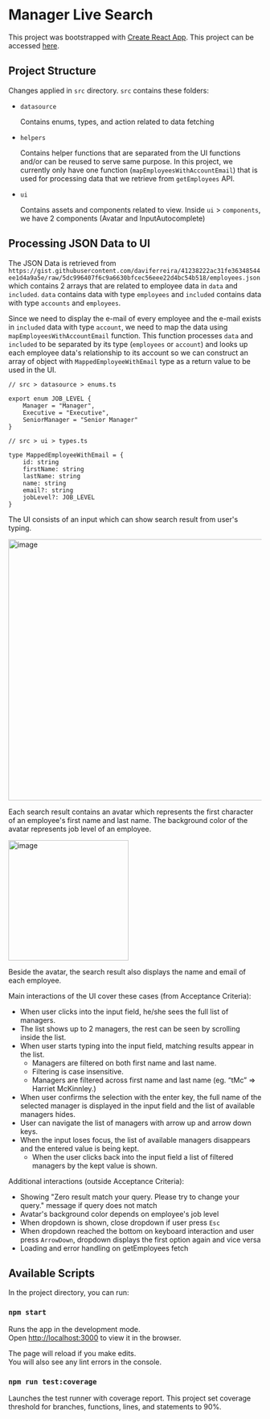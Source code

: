 # Manager Live Search

This project was bootstrapped with [Create React App](https://github.com/facebook/create-react-app).
This project can be accessed [here](https://manager-live-search-nbk2h3i90-brigitamaria.vercel.app/).

## Project Structure

Changes applied in `src` directory.
`src` contains these folders:
- `datasource`

  Contains enums, types, and action related to data fetching
- `helpers`

  Contains helper functions that are separated from the UI functions and/or can be reused to serve same purpose. In this project, we currently only have one function (`mapEmployeesWithAccountEmail`) that is used for processing data that we retrieve from `getEmployees` API.

- `ui`

  Contains assets and components related to view.
  Inside `ui` > `components`, we have 2 components (Avatar and InputAutocomplete)

## Processing JSON Data to UI
The JSON Data is retrieved from `https://gist.githubusercontent.com/daviferreira/41238222ac31fe36348544ee1d4a9a5e/raw/5dc996407f6c9a6630bfcec56eee22d4bc54b518/employees.json` which contains 2 arrays that are related to employee data in `data` and `included`.
`data` contains data with type `employees` and `included` contains data with type `accounts` and `employees`.

Since we need to display the e-mail of every employee and the e-mail exists in `included` data with type `account`, we need to map the data using `mapEmployeesWithAccountEmail` function. This function processes `data` and `included` to be separated by its type (`employees` or `account`) and looks up each employee data's relationship to its account so we can construct an array of object with `MappedEmployeeWithEmail` type as a return value to be used in the UI.

```
// src > datasource > enums.ts

export enum JOB_LEVEL {
    Manager = "Manager",
    Executive = "Executive",
    SeniorManager = "Senior Manager"
}

// src > ui > types.ts

type MappedEmployeeWithEmail = {
    id: string
    firstName: string
    lastName: string
    name: string
    email?: string
    jobLevel?: JOB_LEVEL
}
```

The UI consists of an input which can show search result from user's typing.

<img width="519" alt="image" src="https://user-images.githubusercontent.com/17190327/166188901-8793a6c1-8f27-45ed-9286-788f1ece800f.png">

Each search result contains an avatar which represents the first character of an employee's first name and last name. The background color of the avatar represents job level of an employee.

<img width="239" alt="image" src="https://user-images.githubusercontent.com/17190327/166191421-34a1fbfd-eecb-42a4-8bc0-8f1147de77ed.png">

Beside the avatar, the search result also displays the name and email of each employee.

Main interactions of the UI cover these cases (from Acceptance Criteria):
- When user clicks into the input field, he/she sees the full list of managers.
- The list shows up to 2 managers, the rest can be seen by scrolling inside the list.
- When user starts typing into the input field, matching results appear in the list. 
  -  Managers are filtered on both first name and last name. 
  -  Filtering is case insensitive. 
  -  Managers are filtered across first name and last name (eg. “tMc” => Harriet McKinnley.)
-  When user confirms the selection with the enter key, the full name of the selected manager is displayed in the input field and the list of available managers hides.
-  User can navigate the list of managers with arrow up and arrow down keys.
-  When the input loses focus, the list of available managers disappears and the entered value is being kept.
   -  When the user clicks back into the input field a list of filtered managers by the kept value is shown.


Additional interactions (outside Acceptance Criteria):
- Showing "Zero result match your query. Please try to change your query." message if query does not match
- Avatar's background color depends on employee's job level
- When dropdown is shown, close dropdown if user press `Esc`
- When dropdown reached the bottom on keyboard interaction and user press `ArrowDown`, dropdown displays the first option again and vice versa
- Loading and error handling on getEmployees fetch

## Available Scripts


In the project directory, you can run:

### `npm start`

Runs the app in the development mode.\
Open [http://localhost:3000](http://localhost:3000) to view it in the browser.

The page will reload if you make edits.\
You will also see any lint errors in the console.

### `npm run test:coverage`

Launches the test runner with coverage report. This project set coverage threshold for branches, functions, lines, and statements to 90%.
